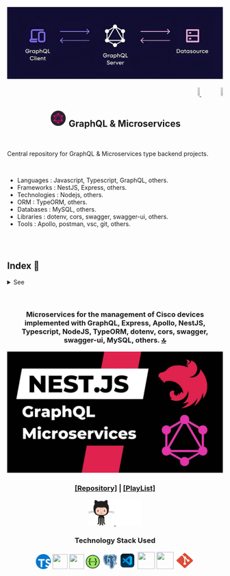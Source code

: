 <div align = "center">
<img src="https://github.com/andresWeitzel/GraphQL_Microservices_Projects/blob/master/doc/assets/img/graphql.png" >
</div>

<br>

<div align="right">
    <a href="https://github.com/andresWeitzel/Proyectos_GraphQL_Microservicios/blob/master/translations/README.es.md" target="_blank">
      <img src="https://github.com/andresWeitzel/Proyectos_GraphQL_Microservicios/blob/master/doc/assets/img/arg-flag.jpg" width="10%" height="10%" />
  </a> 
   <a href="https://github.com/andresWeitzel/Proyectos_GraphQL_Microservicios/blob/master/README.md" target="_blank">
      <img src="https://github.com/andresWeitzel/Proyectos_GraphQL_Microservicios/blob/master/doc/assets/img/eeuu-flag.jpg" width="10%" height="10%" />
  </a> 
</div>

<div align="center"> 
    
##  <img width="40" height="40" src="./doc/assets/gifs/graphql.gif" />  GraphQL & Microservices

</div>  

<br>

Central repository for GraphQL & Microservices type backend projects.

 <br>

 * Languages : Javascript, Typescript, GraphQL, others.
 * Frameworks : NestJS, Express, others.
 * Technologies : Nodejs, others.
 * ORM : TypeORM, others.
 * Databases : MySQL, others.
 * Libraries : dotenv, cors, swagger, swagger-ui, others.
 * Tools : Apollo, postman, vsc, git, others.

   
 <br>
 
 <br>

 
<!------Start Index----->

## Index 📜

<details>
 <summary> See </summary>

 <br>
 
* [Microservices for the management of Cisco devices](#microservices-for-the-management-of-cisco-devices-implemented-with-graphql-express-apollo-nestjs-typescript-nodejs-typeorm-dotenv-cors-swagger-swagger-ui-mysql-others-) [ GraphQL, Express, Typescript, Nestjs, others ]

<br>

</details>

<!------Stop Index----->
  
 <br>
 
 <br>
 


 <!------MICROSERVICIO CISCO GRAPHQL------>
 
<div align="center">
  
### Microservices for the management of Cisco devices implemented with GraphQL, Express, Apollo, NestJS, Typescript, NodeJS, TypeORM, dotenv, cors, swagger, swagger-ui, MySQL, others. [🔝](#index-)

<a href="https://github.com/andresWeitzel/Microservicio_Cisco_Devices_GraphQL" target="_blank">
  <img src="https://github.com/andresWeitzel/GraphQL_Microservices_Projects/blob/master/doc/assets/img/graphql_microservice.jpg" >
  </a>

 ### [[Repository]](https://github.com/andresWeitzel/Microservicio_Cisco_Devices_GraphQL) [|]() [[PlayList]](https://www.youtube.com/playlist?list=PLCl11UFjHurC4DVGjeTuUOID0gjVxGDd3)
  
 <div style="display: inline-block;"> 
  <a href="https://github.com/andresWeitzel/Microservicio_Cisco_Devices_GraphQL" target="_blank">
    <img width="60" height="60" src="https://github.com/andresWeitzel/Graphics/blob/master/GithubReadme/redes/github.gif" />
  </a>
   <a href="https://www.youtube.com/playlist?list=PLCl11UFjHurC4DVGjeTuUOID0gjVxGDd3" target="_blank">
    <img width="60" height="60" src="https://github.com/andresWeitzel/Graphics/blob/master/GithubReadme/redes/youtubeLogo.gif" />
  </a>
 </div>

  ### Technology Stack Used
  
 <div style="display: inline-block;">
  <img width="35" height="35" src="https://github.com/andresWeitzel/Graphics/blob/master/GithubReadme/front/typescript.png" />
  <img width="35" height="35" src="https://cdn.jsdelivr.net/gh/devicons/devicon/icons/nestjs/nestjs-plain.svg" />
  <img width="35" height="35" src="https://cdn.jsdelivr.net/gh/devicons/devicon/icons/graphql/graphql-plain.svg" />
   <img width="35" height="35" src="https://github.com/andresWeitzel/Graphics/blob/master/GithubReadme/webservice/swagger.png" />
   <img width="35" height="35" src="https://github.com/andresWeitzel/Graphics/blob/master/GithubReadme/database/postgres.png" />
  <img width="40" height="40" src="https://github.com/andresWeitzel/Graphics/blob/master/GithubReadme/front/vsc.png" />
  <img width="40" height="40" src="https://cdn.jsdelivr.net/gh/devicons/devicon/icons/express/express-original.svg" />    
  <img width="40" height="40" src="https://cdn.icon-icons.com/icons2/3053/PNG/512/postman_alt_macos_bigsur_icon_189814.png" /> 
  <img width="44" height="40" src="https://github.com/andresWeitzel/Graphics/blob/master/GithubReadme/back/git.png" />
 </div>
 </div>
 </div>


<!------FIN MICROSERVICIO CISCO GRAPHQL------>

  
<br>
<br>
<br>
<br>
<br>
<br>

